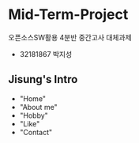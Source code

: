 # Mid-Term-Project
오픈소스SW활용 4분반 중간고사 대체과제
- 32181867 박지성

## Jisung's Intro
- "Home"
- "About me"
- "Hobby"
- "Like"
- "Contact"
